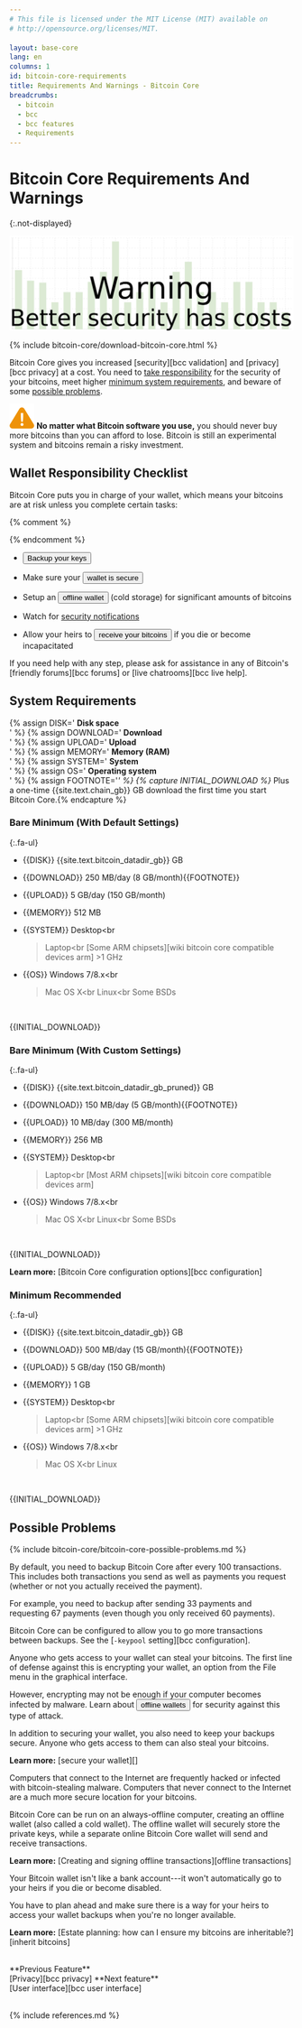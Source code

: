 ```yaml
---
# This file is licensed under the MIT License (MIT) available on
# http://opensource.org/licenses/MIT.

layout: base-core
lang: en
columns: 1
id: bitcoin-core-requirements
title: Requirements And Warnings - Bitcoin Core
breadcrumbs:
  - bitcoin
  - bcc
  - bcc features
  - Requirements
---
```

# Bitcoin Core Requirements And Warnings
{:.not-displayed}

![Bitcoin Core requirements and warnings](/img/bitcoin-core/slider-warning.svg)

{% include bitcoin-core/download-bitcoin-core.html %}

Bitcoin Core gives you increased [security][bcc validation] and
[privacy][bcc privacy] at a cost. You need to [take
responsibility](#wallet-responsibility-checklist) for the security of
your bitcoins, meet higher [minimum system
requirements](#system-requirements), and beware of some [possible
problems](#possible-problems).

![Warning icon](/img/icons/icon_warning.svg)
**No matter what Bitcoin software you use,** you should never
buy more bitcoins than you can afford to lose. Bitcoin is still an
experimental system and bitcoins remain a risky investment.

## Wallet Responsibility Checklist

Bitcoin Core puts you in charge of your wallet, which means your
bitcoins are at risk unless you complete certain tasks:

{% comment %}
<!-- Note: the short pop-ups below are a temporary measure.  I (@harding) plan
to write a Bitcoin Core user guide for the site that will provide more
detailed instructions for at least some of these things. -->
{% endcomment %}

- <button class="popup js" data-container="backup_your_keys">Backup your keys</button>

- Make sure your <button class="popup js" data-container="secure_your_wallet">wallet is secure</button>

- Setup an <button class="popup js" data-container="offline_wallet">offline wallet</button>
  (cold storage) for significant amounts of bitcoins

- Watch for [security notifications](/en/alerts)

- Allow your heirs to <button class="popup js" data-container="bitcoin_inheritance">receive your bitcoins</button>
  if you die or become incapacitated

If you need help with any step, please ask for assistance in any of
Bitcoin's [friendly forums][bcc forums] or [live chatrooms][bcc live
help].

## System Requirements

{% assign DISK='<span class="fa fa-li fa-hdd-o fa-2x"></span> **Disk space**<br>' %}
{% assign DOWNLOAD='<span class="fa fa-li fa-download fa-2x"></span> **Download**<br>' %}
{% assign UPLOAD='<span class="fa fa-li fa-upload fa-2x"></span> **Upload**<br>' %}
{% assign MEMORY='<span class="fa fa-li fa-database fa-2x"></span> **Memory (RAM)**<br>' %}
{% assign SYSTEM='<span class="fa fa-li fa-desktop fa-2x"></span> **System**<br>' %}
{% assign OS='<span class="fa fa-li fa-windows fa-2x"></span> **Operating system**<br>' %}
{% assign FOOTNOTE='<b>*</b>' %}
{% capture INITIAL_DOWNLOAD %}<b>*</b> Plus a one-time {{site.text.chain_gb}} GB download the first time you start Bitcoin Core.{% endcapture %}

<div markdown="block" class="two-column-list" id="system-requirements-accordion">

### Bare Minimum (With Default Settings)

<div markdown="block">

{:.fa-ul}
- {{DISK}} {{site.text.bitcoin_datadir_gb}} GB

- {{DOWNLOAD}} 250 MB/day (8 GB/month){{FOOTNOTE}}

- {{UPLOAD}} 5 GB/day (150 GB/month)

- {{MEMORY}} 512 MB

- {{SYSTEM}} Desktop<br
  >Laptop<br
  >[Some ARM chipsets][wiki bitcoin core compatible devices arm] >1 GHz

- {{OS}} Windows 7/8.x<br
  >Mac OS X<br
  >Linux<br
  >Some BSDs

<br class="clear">

{{INITIAL_DOWNLOAD}}


</div>

### Bare Minimum (With Custom Settings)

<div markdown="block">

{:.fa-ul}
- {{DISK}} {{site.text.bitcoin_datadir_gb_pruned}} GB

- {{DOWNLOAD}} 150 MB/day (5 GB/month){{FOOTNOTE}}

- {{UPLOAD}} 10 MB/day (300 MB/month)

- {{MEMORY}} 256 MB

- {{SYSTEM}} Desktop<br
  >Laptop<br
  >[Most ARM chipsets][wiki bitcoin core compatible devices arm]

- {{OS}} Windows 7/8.x<br
  >Mac OS X<br
  >Linux<br
  >Some BSDs

<br class="clear">

{{INITIAL_DOWNLOAD}}

**Learn more:** [Bitcoin Core configuration options][bcc configuration]


</div>

### Minimum Recommended

<div markdown="block">

{:.fa-ul}
- {{DISK}} {{site.text.bitcoin_datadir_gb}} GB

- {{DOWNLOAD}} 500 MB/day (15 GB/month){{FOOTNOTE}}

- {{UPLOAD}} 5 GB/day (150 GB/month)

- {{MEMORY}} 1 GB

- {{SYSTEM}} Desktop<br
  >Laptop<br
  >[Some ARM chipsets][wiki bitcoin core compatible devices arm] >1 GHz

- {{OS}} Windows 7/8.x<br
  >Mac OS X<br
  >Linux

<br class="clear">

{{INITIAL_DOWNLOAD}}


</div>

</div>

## Possible Problems

{% include bitcoin-core/bitcoin-core-possible-problems.md %}

<div class="not-displayed">
  <div id="backup_your_keys" title="Backup Your Keys" markdown="block">
  By default, you need to backup Bitcoin Core after every 100
  transactions.  This includes both transactions you send as well as
  payments you request (whether or not you actually received the payment).

  For example, you need to backup after sending 33 payments and requesting
  67 payments (even though you only received 60 payments).

  Bitcoin Core can be configured to allow you to go more transactions
  between backups.  See the [`-keypool` setting][bcc configuration].
  </div>

  <div id="secure_your_wallet" title="Secure Your Wallet" markdown="block">
  Anyone who gets access to your wallet can steal your bitcoins.  The
  first line of defense against this is encrypting your wallet, an option
  from the File menu in the graphical interface.

  However, encrypting may not be enough if your computer becomes infected
  by malware.  Learn about <button class="popup js" data-container="offline_wallet">offline wallets</button>
  for security against this type of attack.

  In addition to securing your wallet, you also need to keep your backups
  secure.  Anyone who gets access to them can also steal your bitcoins.

  **Learn more:** [secure your wallet][]
  </div>

  <div id="offline_wallet" title="Offline Wallet" markdown="block">
  Computers that connect to the Internet are frequently hacked or infected
  with bitcoin-stealing malware.  Computers that never connect to the
  Internet are a much more secure location for your bitcoins.

  Bitcoin Core can be run on an always-offline computer, creating an
  offline wallet (also called a cold wallet).  The offline wallet will
  securely store the private keys, while a separate online Bitcoin Core
  wallet will send and receive transactions.

  **Learn more:** [Creating and signing offline transactions][offline transactions]
  </div>

  <div id="bitcoin_inheritance" title="Bitcoin Inheritance" markdown="block">
  Your Bitcoin wallet isn't like a bank account---it won't automatically
  go to your heirs if you die or become disabled.

  You have to plan ahead and make sure there is a way for your heirs
  to access your wallet backups when you're no longer available.

  **Learn more:** [Estate planning: how can I ensure my bitcoins are inheritable?][inherit bitcoins]

  </div>
</div>

<br class="clear big">
<div class="prevnext">
<span markdown="1">**Previous Feature**<br>[Privacy][bcc privacy]</span>
<span markdown="1">**Next feature**<br>[User interface][bcc user interface]</span>
</div>
<br class="clear">

{% include references.md %}
